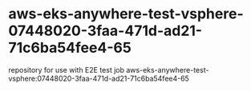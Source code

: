 # aws-eks-anywhere-test-vsphere-07448020-3faa-471d-ad21-71c6ba54fee4-65
repository for use with E2E test job aws-eks-anywhere-test-vsphere:07448020-3faa-471d-ad21-71c6ba54fee4-65
